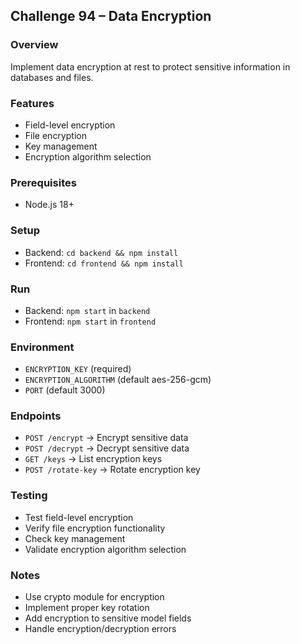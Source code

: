 ## Challenge 94 – Data Encryption

### Overview
Implement data encryption at rest to protect sensitive information in databases and files.

### Features
- Field-level encryption
- File encryption
- Key management
- Encryption algorithm selection

### Prerequisites
- Node.js 18+

### Setup
- Backend: `cd backend && npm install`
- Frontend: `cd frontend && npm install`

### Run
- Backend: `npm start` in `backend`
- Frontend: `npm start` in `frontend`

### Environment
- `ENCRYPTION_KEY` (required)
- `ENCRYPTION_ALGORITHM` (default aes-256-gcm)
- `PORT` (default 3000)

### Endpoints
- `POST /encrypt` → Encrypt sensitive data
- `POST /decrypt` → Decrypt sensitive data
- `GET /keys` → List encryption keys
- `POST /rotate-key` → Rotate encryption key

### Testing
- Test field-level encryption
- Verify file encryption functionality
- Check key management
- Validate encryption algorithm selection

### Notes
- Use crypto module for encryption
- Implement proper key rotation
- Add encryption to sensitive model fields
- Handle encryption/decryption errors